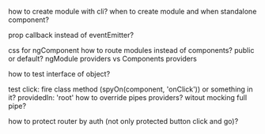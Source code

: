 how to create module with cli?
when to create module and when standalone component?

prop callback instead of eventEmitter?

css for ngComponent
how to route modules instead of components?
public or default?
ngModule providers vs Components providers

how to test interface of object?

test click: fire class method (spyOn(component, 'onClick')) or something in it?
providedIn: 'root'
how to override pipes providers? witout mocking full pipe?

how to protect router by auth (not only protected button click and go)?
